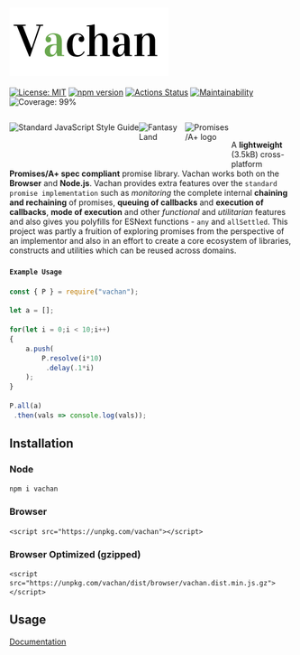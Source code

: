 <div style="align-content:center;margin-left:auto;margin-right:auto;">

### <img src="https://raw.githubusercontent.com/archanpatkar/Vachan/master/vachan.png"/>

[![License: MIT](https://img.shields.io/badge/License-MIT-success.svg)](https://opensource.org/licenses/MIT) [![npm version](https://badge.fury.io/js/vachan.svg)](https://badge.fury.io/js/vachan) [![Actions Status](https://github.com/archanpatkar/vachan/workflows/build/badge.svg)](https://github.com/archanpatkar/vachan/actions?workflow=build) [![Maintainability](https://api.codeclimate.com/v1/badges/e064b9ca3fc02867c203/maintainability)](https://codeclimate.com/github/archanpatkar/Vachan/maintainability) ![Coverage: 99%](https://img.shields.io/badge/Coverage-99%25-success)

</div>

<a href="https://github.com/standard/standard"><img alt="Standard JavaScript Style Guide" src="https://cdn.rawgit.com/standard/standard/master/badge.svg" align="left"></a>
 <a href="https://github.com/fantasyland/fantasy-land"><img width="82" height="82" alt="Fantasy Land" src="https://raw.github.com/puffnfresh/fantasy-land/master/logo.png" align="left"></a>
<a href="https://promisesaplus.com/">
    <img src="https://promisesaplus.com/assets/logo-small.png" width="82" height="82" alt="Promises/A+ logo"
         title="Promises/A+ 1.0 compliant" align="left" />
</a>

<br>

A **lightweight** (3.5kB) cross-platform **Promises/A+ spec compliant** promise library. Vachan works both on the **Browser** and **Node.js**. Vachan provides extra features over the `standard promise implementation` such as _monitoring_ the complete internal **chaining and rechaining** of promises, **queuing of callbacks** and **execution of callbacks**, **mode of execution** and other _functional_ and _utilitarian_ features and also gives you polyfills for ESNext functions - `any` and `allSettled`. This project was partly a fruition of exploring promises from the perspective of an implementor and also in an effort to create a core ecosystem of libraries, constructs and utilities which can be reused across domains. 

#### `Example Usage`
```javascript
const { P } = require("vachan");

let a = [];

for(let i = 0;i < 10;i++)
{
    a.push(
        P.resolve(i*10)
         .delay(.1*i)
    );
}

P.all(a)
 .then(vals => console.log(vals));
```

## Installation

### Node
```
npm i vachan
```
### Browser
```
<script src="https://unpkg.com/vachan"></script>
```
### Browser Optimized (gzipped)
```
<script src="https://unpkg.com/vachan/dist/browser/vachan.dist.min.js.gz"></script>
```

## Usage

[Documentation](https://vachan.archan.io)
